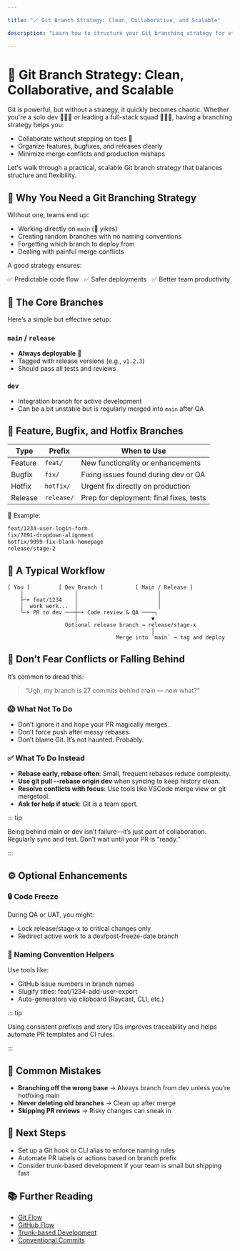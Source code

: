 ```yaml
---

title: "🪄 Git Branch Strategy: Clean, Collaborative, and Scalable"

description: "Learn how to structure your Git branching strategy for effective collaboration, clear release flows, and minimal merge chaos."

---
```


  

# 🌱 Git Branch Strategy: Clean, Collaborative, and Scalable

  

Git is powerful, but without a strategy, it quickly becomes chaotic. Whether you're a solo dev 🧙🏻‍♂️ or leading a full-stack squad 🧙🏻‍♀️, having a branching strategy helps you:

  
- Collaborate without stepping on toes 👣
- Organize features, bugfixes, and releases clearly
- Minimize merge conflicts and production mishaps

Let's walk through a practical, scalable Git branch strategy that balances structure and flexibility.
  

## 🧭 Why You Need a Git Branching Strategy


Without one, teams end up:
- Working directly on `main` (🫣 yikes)
- Creating random branches with no naming conventions
- Forgetting which branch to deploy from
- Dealing with painful merge conflicts

A good strategy ensures:

✅ Predictable code flow  
✅ Safer deployments  
✅ Better team productivity


## 🌳 The Core Branches

Here’s a simple but effective setup:

### `main` / `release`
- **Always deployable** 🚀
- Tagged with release versions (e.g., `v1.2.3`)
- Should pass all tests and reviews

### `dev`
- Integration branch for active development
- Can be a bit unstable but is regularly merged into `main` after QA


## 🧱 Feature, Bugfix, and Hotfix Branches

| Type      | Prefix         | When to Use                           |
|-----------|----------------|----------------------------------------|
| Feature   | `feat/`        | New functionality or enhancements      |
| Bugfix    | `fix/`         | Fixing issues found during dev or QA   |
| Hotfix    | `hotfix/`      | Urgent fix directly on production      |
| Release   | `release/`     | Prep for deployment: final fixes, tests|

🧠 Example:
```bash
feat/1234-user-login-form
fix/7891-dropdown-alignment
hotfix/9999-fix-blank-homepage
release/stage-2
```

## 🧪 A Typical Workflow
```
[ You ]         [ Dev Branch ]          [ Main / Release ]
    │                │                         │
    ├─➤ feat/1234    │                         │
    │  work work...  │                         │
    └─➤ PR to dev ───┼─➤ Code review & QA ────┐
                     │                       ▼
                  Optional release branch → release/stage-x
                                             │
                                  Merge into `main` → tag and deploy
```

## 🧨 Don’t Fear Conflicts or Falling Behind

It’s common to dread this:
> “Ugh, my branch is 27 commits behind main — now what?”
### 😱 What Not To Do
- Don’t ignore it and hope your PR magically merges.
- Don’t force push after messy rebases.
- Don’t blame Git. It’s not haunted. Probably.

### **✅ What To Do Instead**

- **Rebase early, rebase often**: Small, frequent rebases reduce complexity.
- **Use git pull --rebase origin dev** when syncing to keep history clean.
- **Resolve conflicts with focus**: Use tools like VSCode merge view or git mergetool.
- **Ask for help if stuck**: Git is a team sport.  

::: tip

Being behind main or dev isn’t failure—it’s just part of collaboration. Regularly sync and test. Don’t wait until your PR is “ready.”

:::

## ⚙️ Optional Enhancements

### 🔒 Code Freeze

  

During QA or UAT, you might:

- Lock release/stage-x to critical changes only
- Redirect active work to a dev/post-freeze-date branch  

### 🧼 Naming Convention Helpers

  

Use tools like:

- GitHub issue numbers in branch names
- Slugify titles: feat/1234-add-user-export
- Auto-generators via clipboard (Raycast, CLI, etc.)
  

::: tip

Using consistent prefixes and story IDs improves traceability and helps automate PR templates and CI rules.

:::


## 🚨 Common Mistakes

- **Branching off the wrong base** → Always branch from dev unless you’re hotfixing main
- **Never deleting old branches** → Clean up after merge
- **Skipping PR reviews** → Risky changes can sneak in

## 🔮 Next Steps

- Set up a Git hook or CLI alias to enforce naming rules
- Automate PR labels or actions based on branch prefix
- Consider trunk-based development if your team is small but shipping fast

## **📚 Further Reading**

- [Git Flow](https://nvie.com/posts/a-successful-git-branching-model/)
- [GitHub Flow](https://guides.github.com/introduction/flow/)
- [Trunk-based Development](https://trunkbaseddevelopment.com/)
- [Conventional Commits](https://www.conventionalcommits.org/)
